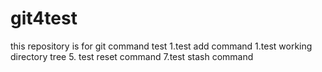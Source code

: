 # git4test
this repository is for git command test
1.test add command
1.test working directory tree
5. test reset command
7.test stash command
